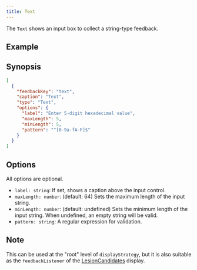 ```yaml
---
title: Text
---
```


The `Text` shows an input box to collect a string-type feedback.

## Example

## Synopsis

```json title=displayStrategy
[
  {
    "feedbackKey": "text",
    "caption": "Text",
    "type": "Text",
    "options": {
      "label": "Enter 5-digit hexadecimal value",
      "maxLength": 5,
      "minLength": 5,
      "pattern": "^[0-9a-fA-F]$"
    }
  }
]
```

## Options

All options are optional.

- `label: string`: If set, shows a caption above the input control.
- `maxLength: number`: (default: 64) Sets the maximum length of the input string.
- `minLength: number`: (default: undefined) Sets the minimum length of the input string. When undefined, an empty string will be valid.
- `pattern: string`: A regular expression for validation.

## Note

This can be used at the "root" level of `displayStrategy`, but it is also suitable as the `feedbackListener` of the [LesionCandidates](./lesion-candidates.md) display.

